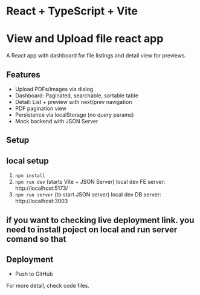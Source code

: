 # React + TypeScript + Vite

# View and Upload file react app

A React app with dashboard for file listings and detail view for previews.

## Features

- Upload PDFs/images via dialog
- Dashboard: Paginated, searchable, sortable table
- Detail: List + preview with next/prev navigation
- PDF pagination view
- Persistence via localStorage (no query params)
- Mock backend with JSON Server

## Setup
## local setup
1. `npm install`
2. `npm run dev` (starts Vite + JSON Server) local dev FE server: http://localhost:5173/
3. `npm run server` (to start JSON server) local dev DB server: http://localhost:3003


## if you want to checking live deployment link. you need to install poject on local and run server comand so that 


## Deployment

- Push to GitHub

For more detail, check code files.
